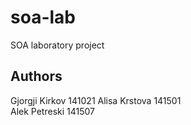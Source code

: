 # soa-lab
SOA laboratory project
## Authors
Gjorgji Kirkov 141021 
Alisa Krstova 141501  
Alek Petreski 141507
